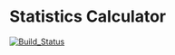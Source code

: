# Statistics Calculator

[![Build_Status](https://travis-ci.com/jv265/StatsCalculator.svg?branch=master)](https://travis-ci.com/jv265/StatsCalculator)
